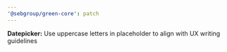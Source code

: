 ```yaml
---
'@sebgroup/green-core': patch
---
```


**Datepicker:** Use uppercase letters in placeholder to align with UX writing guidelines
